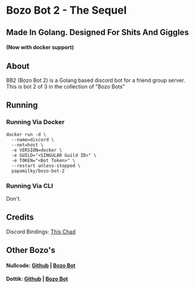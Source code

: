# Bozo Bot 2 - The Sequel
## Made In Golang. Designed For Shits And Giggles
#### (Now with docker support)

## About
BB2 (Bozo Bot 2) is a Golang based discord bot for a friend group server. This is bot 2 of 3 in the collection of "Bozo Bots"

## Running
### Running Via Docker
```
docker run -d \
  --name=discord \
  --net=host \
  -e VERSION=docker \
  -e GUILD="<SINGULAR Guild ID>" \
  -e TOKEN="<Bot Token>" \
  --restart unless-stopped \
  papamilky/bozo-bot-2
  ```
### Running Via CLI
Don't.

## Credits
Discord Bindings: [This Chad](https://github.com/diamondburned/arikawa)

## Other Bozo's
#### Nullcode: [Github](https://github.com/NullCode1337) | [Bozo Bot](NaN)
#### Dottik: [Github](https://github.com/usrDottik) | [Bozo Bot](https://github.com/usrDottik/Bozos-Bot)
